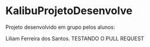 # KalibuProjetoDesenvolve
Projeto desenvolvido em grupo pelos alunos:

Liliam Ferreira dos Santos.
TESTANDO O PULL REQUEST